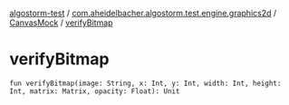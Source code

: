 [algostorm-test](../../index.md) / [com.aheidelbacher.algostorm.test.engine.graphics2d](../index.md) / [CanvasMock](index.md) / [verifyBitmap](.)

# verifyBitmap

`fun verifyBitmap(image: String, x: Int, y: Int, width: Int, height: Int, matrix: Matrix, opacity: Float): Unit`
